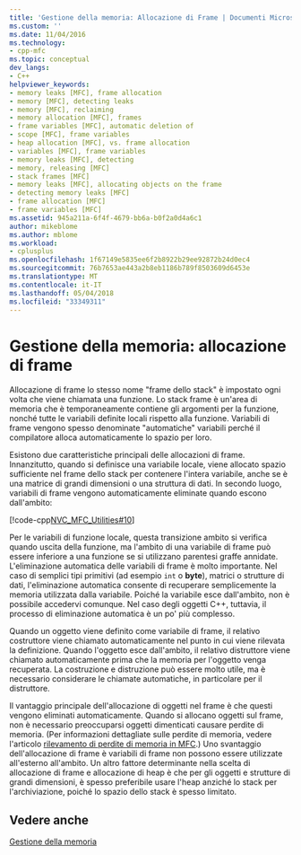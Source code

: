 ```yaml
---
title: 'Gestione della memoria: Allocazione di Frame | Documenti Microsoft'
ms.custom: ''
ms.date: 11/04/2016
ms.technology:
- cpp-mfc
ms.topic: conceptual
dev_langs:
- C++
helpviewer_keywords:
- memory leaks [MFC], frame allocation
- memory [MFC], detecting leaks
- memory [MFC], reclaiming
- memory allocation [MFC], frames
- frame variables [MFC], automatic deletion of
- scope [MFC], frame variables
- heap allocation [MFC], vs. frame allocation
- variables [MFC], frame variables
- memory leaks [MFC], detecting
- memory, releasing [MFC]
- stack frames [MFC]
- memory leaks [MFC], allocating objects on the frame
- detecting memory leaks [MFC]
- frame allocation [MFC]
- frame variables [MFC]
ms.assetid: 945a211a-6f4f-4679-bb6a-b0f2a0d4a6c1
author: mikeblome
ms.author: mblome
ms.workload:
- cplusplus
ms.openlocfilehash: 1f67149e5835ee6f2b8922b29ee92872b24d0ec4
ms.sourcegitcommit: 76b7653ae443a2b8eb1186b789f8503609d6453e
ms.translationtype: MT
ms.contentlocale: it-IT
ms.lasthandoff: 05/04/2018
ms.locfileid: "33349311"
---
```

# <a name="memory-management-frame-allocation"></a>Gestione della memoria: allocazione di frame
Allocazione di frame lo stesso nome "frame dello stack" è impostato ogni volta che viene chiamata una funzione. Lo stack frame è un'area di memoria che è temporaneamente contiene gli argomenti per la funzione, nonché tutte le variabili definite locali rispetto alla funzione. Variabili di frame vengono spesso denominate "automatiche" variabili perché il compilatore alloca automaticamente lo spazio per loro.  
  
 Esistono due caratteristiche principali delle allocazioni di frame. Innanzitutto, quando si definisce una variabile locale, viene allocato spazio sufficiente nel frame dello stack per contenere l'intera variabile, anche se è una matrice di grandi dimensioni o una struttura di dati. In secondo luogo, variabili di frame vengono automaticamente eliminate quando escono dall'ambito:  
  
 [!code-cpp[NVC_MFC_Utilities#10](../mfc/codesnippet/cpp/memory-management-frame-allocation_1.cpp)]  
  
 Per le variabili di funzione locale, questa transizione ambito si verifica quando uscita della funzione, ma l'ambito di una variabile di frame può essere inferiore a una funzione se si utilizzano parentesi graffe annidate. L'eliminazione automatica delle variabili di frame è molto importante. Nel caso di semplici tipi primitivi (ad esempio `int` o **byte**), matrici o strutture di dati, l'eliminazione automatica consente di recuperare semplicemente la memoria utilizzata dalla variabile. Poiché la variabile esce dall'ambito, non è possibile accedervi comunque. Nel caso degli oggetti C++, tuttavia, il processo di eliminazione automatica è un po' più complesso.  
  
 Quando un oggetto viene definito come variabile di frame, il relativo costruttore viene chiamato automaticamente nel punto in cui viene rilevata la definizione. Quando l'oggetto esce dall'ambito, il relativo distruttore viene chiamato automaticamente prima che la memoria per l'oggetto venga recuperata. La costruzione e distruzione può essere molto utile, ma è necessario considerare le chiamate automatiche, in particolare per il distruttore.  
  
 Il vantaggio principale dell'allocazione di oggetti nel frame è che questi vengono eliminati automaticamente. Quando si allocano oggetti sul frame, non è necessario preoccuparsi oggetti dimenticati causare perdite di memoria. (Per informazioni dettagliate sulle perdite di memoria, vedere l'articolo [rilevamento di perdite di memoria in MFC](http://msdn.microsoft.com/en-us/29ee8909-96e9-4246-9332-d3a8aa8d4658).) Uno svantaggio dell'allocazione di frame è variabili di frame non possono essere utilizzate all'esterno all'ambito. Un altro fattore determinante nella scelta di allocazione di frame e allocazione di heap è che per gli oggetti e strutture di grandi dimensioni, è spesso preferibile usare l'heap anziché lo stack per l'archiviazione, poiché lo spazio dello stack è spesso limitato.  
  
## <a name="see-also"></a>Vedere anche  
 [Gestione della memoria](../mfc/memory-management.md)

